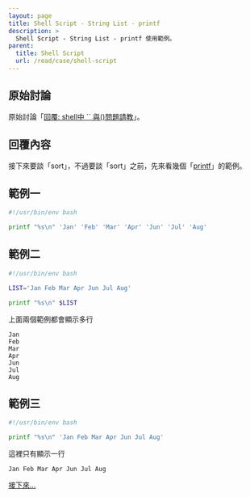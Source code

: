 ```yaml
---
layout: page
title: Shell Script - String List - printf
description: >
  Shell Script - String List - printf 使用範例。
parent:
  title: Shell Script
  url: /read/case/shell-script
---
```



## 原始討論

原始討論「[回覆: shell中 `` 與()問題請教](https://www.ubuntu-tw.org/modules/newbb/viewtopic.php?post_id=350790#forumpost350790)」。


## 回覆內容

接下來要談「sort」，不過要談「sort」之前，先來看幾個「[printf](http://manpages.ubuntu.com/manpages/trusty/en/man1/printf.1.html)」的範例。

## 範例一

``` sh
#!/usr/bin/env bash

printf "%s\n" 'Jan' 'Feb' 'Mar' 'Apr' 'Jun' 'Jul' 'Aug'
```


## 範例二

``` sh
#!/usr/bin/env bash

LIST='Jan Feb Mar Apr Jun Jul Aug'

printf "%s\n" $LIST
```

上面兩個範例都會顯示多行

```
Jan
Feb
Mar
Apr
Jun
Jul
Aug
```



## 範例三

``` sh
#!/usr/bin/env bash

printf "%s\n" 'Jan Feb Mar Apr Jun Jul Aug'
```

這裡只有顯示一行

```
Jan Feb Mar Apr Jun Jul Aug
```

[接下來...](/book-ubuntu-qna/read/case/shell-script/list/sort.html)
